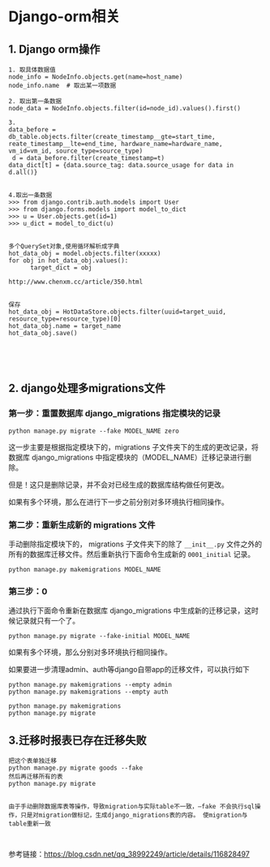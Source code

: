 





# Django-orm相关





## 1. Django orm操作

```
1. 取具体数据值
node_info = NodeInfo.objects.get(name=host_name)
node_info.name  # 取出某一项数据

2. 取出第一条数据
node_data = NodeInfo.objects.filter(id=node_id).values().first()

3.
data_before = db_table.objects.filter(create_timestamp__gte=start_time, reate_timestamp__lte=end_time, hardware_name=hardware_name, vm_id=vm_id, source_type=source_type)
 d = data_before.filter(create_timestamp=t)
data_dict[t] = {data.source_tag: data.source_usage for data in d.all()}


4.取出一条数据
>>> from django.contrib.auth.models import User  
>>> from django.forms.models import model_to_dict  
>>> u = User.objects.get(id=1)  
>>> u_dict = model_to_dict(u)  


多个QuerySet对象,使用循环解析成字典
hot_data_obj = model.objects.filter(xxxxx)
for obj in hot_data_obj.values():
      target_dict = obj
      
http://www.chenxm.cc/article/350.html


保存
hot_data_obj = HotDataStore.objects.filter(uuid=target_uuid, resource_type=resource_type)[0]
hot_data_obj.name = target_name
hot_data_obj.save()





```



## 2. django处理多migrations文件





### 第一步：重置数据库 django_migrations 指定模块的记录

```
python manage.py migrate --fake MODEL_NAME zero
```

这一步主要是根据指定模块下的，migrations 子文件夹下的生成的更改记录，将数据库 django_migrations 中指定模块的（MODEL_NAME）迁移记录进行删除。

但是！这只是删除记录，并不会对已经生成的数据库结构做任何更改。

如果有多个环境，那么在进行下一步之前分别对多环境执行相同操作。

### 第二步：重新生成新的 migrations 文件

手动删除指定模块下的， migrations 子文件夹下的除了 `__init__.py` 文件之外的所有的数据库迁移文件。然后重新执行下面命令生成新的 `0001_initial` 记录。

```
python manage.py makemigrations MODEL_NAME
```

### 第三步：0

通过执行下面命令重新在数据库 django_migrations 中生成新的迁移记录，这时候记录就只有一个了。

```
python manage.py migrate --fake-initial MODEL_NAME
```

如果有多个环境，那么分别对多环境执行相同操作。





如果要进一步清理admin、auth等django自带app的迁移文件，可以执行如下

```
python manage.py makemigrations --empty admin
python manage.py makemigrations --empty auth

python manage.py makemigrations
python manage.py migrate
```





## 3.迁移时报表已存在迁移失败





```
把这个表单独迁移
python manage.py migrate goods --fake
然后再迁移所有的表
python manage.py migrate


由于手动删除数据库表等操作，导致migration与实际table不一致，–fake 不会执行sql操作，只是对migration做标记，生成django_migrations表的内容。 使migration与table重新一致



```



参考链接：https://blog.csdn.net/qq_38992249/article/details/116828497











